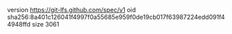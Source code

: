 version https://git-lfs.github.com/spec/v1
oid sha256:8a401c126041f4997f0a55685e959f0de19cb017f63987224edd091f44948ffd
size 3061

